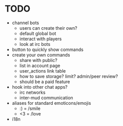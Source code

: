 
TODO
====

- channel bots
	- users can create their own?
	- default global bot
	- interact with players
	- look at irc bots
- button to quickly show commands
- create your own commands
	- share with public?
	- list in account page
	- user_actions link table
	- how to save storage? limit? admin/peer review?
	- should be a paid feature
- hook into other chat apps?
	- irc networks
	- inter-mud communication
- aliases for standard emoticons/emojis
	- :) = /smile
	- <3 = /love
- i18n